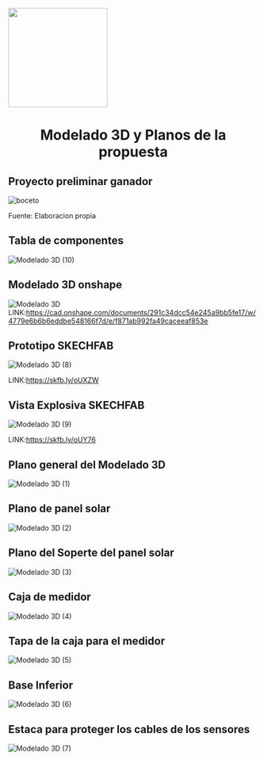 <p align="left">
  <img src="https://semanadelcannabis.cayetano.edu.pe/assets/img/logo-upch.png" width="200">
  <h1 align="center">Modelado 3D y Planos de la propuesta</h1>
</p>

  ## Proyecto preliminar ganador 
![boceto](https://github.com/lucero-zamora/Grupo3-FdD/assets/150301193/11ee20ab-f222-4bb4-90e4-6defdd8bd8a6)
 
 Fuente: Elaboracion propia
 ## Tabla de componentes
 ![Modelado 3D (10)](https://github.com/lucero-zamora/Grupo3-FdD/assets/150301193/3fc3baf9-421f-418b-a5bf-7a01ec40944c)

 
 ## Modelado 3D onshape
 ![Modelado 3D](https://github.com/lucero-zamora/Grupo3-FdD/assets/150301193/f5aa3f4d-55ce-4955-8246-af1bae008644)
LINK:https://cad.onshape.com/documents/291c34dcc54e245a9bb5fe17/w/4779e6b6b6eddbe548166f7d/e/f871ab992fa49caceeaf853e

 ## Prototipo SKECHFAB
 ![Modelado 3D (8)](https://github.com/lucero-zamora/Grupo3-FdD/assets/150301193/d13d91da-82b9-4ce7-9e29-52486e4f6470)


LINK:https://skfb.ly/oUXZW
 
 ## Vista Explosiva SKECHFAB
 ![Modelado 3D (9)](https://github.com/lucero-zamora/Grupo3-FdD/assets/150301193/31d94db1-b422-459e-a2e7-8107f1006421)

 
LINK:https://skfb.ly/oUY76
 ## Plano general del Modelado 3D
 ![Modelado 3D (1)](https://github.com/lucero-zamora/Grupo3-FdD/assets/150301193/b68e87a7-bfab-4f58-bc24-33efd28cd519)
## Plano de panel solar
![Modelado 3D (2)](https://github.com/lucero-zamora/Grupo3-FdD/assets/150301193/86b931db-b33d-4b1a-bf23-05504a282534)

## Plano del Soperte del panel solar
![Modelado 3D (3)](https://github.com/lucero-zamora/Grupo3-FdD/assets/150301193/2f26a596-4f4c-4dd6-92bc-8e0abb2e97c2)

## Caja de medidor
![Modelado 3D (4)](https://github.com/lucero-zamora/Grupo3-FdD/assets/150301193/7264a0b2-d7bb-4cad-97eb-ed274d72cfbb)

## Tapa de la caja para el medidor
![Modelado 3D (5)](https://github.com/lucero-zamora/Grupo3-FdD/assets/150301193/dc02a62d-6afc-44b7-8191-3447ebc45342)


## Base Inferior
![Modelado 3D (6)](https://github.com/lucero-zamora/Grupo3-FdD/assets/150301193/9722c9e2-aa67-45a9-aca5-852218f0d9a2)

## Estaca para proteger los cables de los sensores
![Modelado 3D (7)](https://github.com/lucero-zamora/Grupo3-FdD/assets/150301193/0e115700-cab7-4e39-b0a5-ea642d8bec31)


